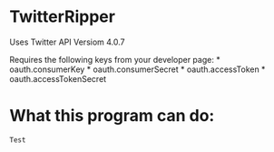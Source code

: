 # TwitterRipper
Uses Twitter API Versiom 4.0.7

Requires the following keys from your developer page:
    * oauth.consumerKey
    * oauth.consumerSecret
    * oauth.accessToken
    * oauth.accessTokenSecret

# What this program can do:
    Test
